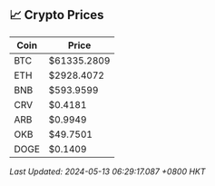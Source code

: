 ## 📈 Crypto Prices

| Coin | Price |
| ---- | ----- |
| BTC | $61335.2809 |
| ETH | $2928.4072 |
| BNB | $593.9599 |
| CRV | $0.4181 |
| ARB | $0.9949 |
| OKB | $49.7501 |
| DOGE | $0.1409 |

_Last Updated: 2024-05-13 06:29:17.087 +0800 HKT_